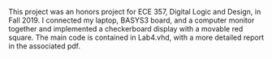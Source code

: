 This project was an honors project for ECE 357, Digital Logic and Design, in Fall 2019. I connected my laptop, BASYS3 board, and a computer monitor together and implemented a checkerboard display with a movable red square. The main code is contained in Lab4.vhd, with a more detailed report in the associated pdf.
